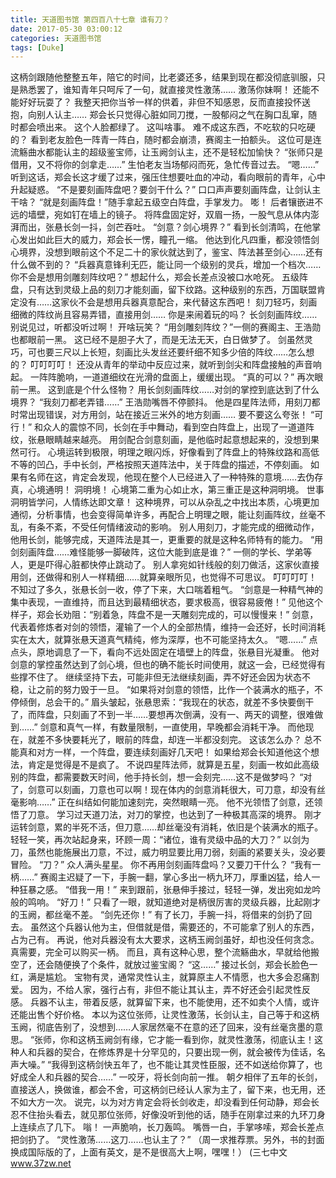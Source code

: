```yaml
---
title: 天道图书馆 第四百八十七章 谁有刀？
date: 2017-05-30 03:00:12
categories: 天道图书馆
tags: [Duke]
---
```


这柄剑跟随他整整五年，陪它的时间，比老婆还多，结果到现在都没彻底驯服，只是熟悉罢了，谁知青年只呵斥了一句，就直接灵性激荡……
激荡你妹啊！
还能不能好好玩耍了？
我整天把你当爷一样的供着，非但不知感恩，反而直接投怀送抱，向别人认主……
郑会长只觉得心脏如同刀搅，一股郁闷之气在胸口乱窜，随时都会喷出来。
这个人脸都绿了。
这叫啥事。
难不成这东西，不吃软的只吃硬的？
看到老友脸色一阵青一阵白，随时都会崩溃，赛阁主一拍额头。
这位可是连流觞曲水都能认主的超级鉴宝师，让玉阙剑认主，还不是轻松加愉快？
“张师只是借用，又不将你的剑拿走……”
生怕老友当场郁闷而死，急忙传音过去。
“嗯……”
听到这话，郑会长这才缓了过来，强压住想要吐血的冲动，看向眼前的青年，心中升起疑惑。
“不是要刻画阵盘吧？要剑干什么？”
口口声声要刻画阵盘，让剑认主干啥？
“就是刻画阵盘！”随手拿起五级空白阵盘，手掌发力。
嘭！
后者镶嵌进不远的墙壁，宛如钉在墙上的镜子。
将阵盘固定好，双眉一扬，一股气息从体内澎湃而出，张悬长剑一抖，剑芒吞吐。
“剑意？剑心境界？”
看到长剑清鸣，在他掌心发出如此巨大的威力，郑会长一愣，瞳孔一缩。
他达到化凡四重，都没领悟剑心境界，没想到眼前这个不足二十的家伙就达到了，鉴宝、阵法甚至剑心……还有什么做不到的？
“兵器真意锋利无匹，能让同一个级别的灵兵，增加一个档次……你不会是想用剑雕刻阵纹吧？”
想起什么，郑会长差点没被口水呛死。
五级阵盘，只有达到灵级上品的刻刀才能刻画，留下纹路。这种级别的东西，万国联盟肯定没有……这家伙不会是想用兵器真意配合，来代替这东西吧！
刻刀轻巧，刻画细微的阵纹尚且容易弄错，直接用剑……
你是来闹着玩的吗？
长剑刻画阵纹……别说见过，听都没听过啊！
开啥玩笑？
“用剑雕刻阵纹？”一侧的赛阁主、王浩勋也都眼前一黑。
这已经不是胆子大了，而是无法无天，白日做梦了。
剑虽然灵巧，可也要三尺以上长短，刻画比头发丝还要纤细不知多少倍的阵纹……怎么想的？
叮叮叮叮！
还没从青年的举动中反应过来，就听到剑尖和阵盘接触的声音响起。
一阵阵脆响，一道道细纹在光滑的盘面上，缓缓出现。
“真的可以？”
再次眼前一黑。
这到底是个什么怪物？
用长剑刻画阵纹……对剑的掌控到底达到了什么境界？
“我刻刀都老弄错……”
王浩勋嘴唇不停颤抖。
他是四星阵法师，用刻刀都时常出现错误，对方用剑，站在接近三米外的地方刻画……
要不要这么夸张！
“可行！”
和众人的震惊不同，长剑在手中舞动，看到空白阵盘上，出现了一道道阵纹，张悬眼睛越来越亮。
用剑配合剑意刻画，是他临时起意想起来的，没想到果然可行。
心境运转到极限，明理之眼闪烁，好像看到了阵盘上的特殊纹路和高低不等的凹凸，手中长剑，严格按照天道阵法中，关于阵盘的描述，不停刻画。
如果有名师在这，肯定会发现，他现在整个人已经进入了一种特殊的意境……去伪存真，心境通明！
洞明境！
心境第二重为心如止水，第三重正是这种洞明境。
世事洞明皆学问，人情练达即文章！
这种境界，可以从杂乱之中找出本质，心境更加通彻，分析事情，也会变得简单许多，再配合上明理之眼，能让刻画阵纹，丝毫不乱，有条不紊，不受任何情绪波动的影响。
别人用刻刀，才能完成的细微动作，他用长剑，能够完成，天道阵法是其一，更重要的就是这种名师特有的能力。
“用剑刻画阵盘……难怪能够一脚破阵，这位大能到底是谁？”
一侧的学长、学弟等人，更是吓得心脏都快停止跳动了。
别人拿宛如针线般的刻刀做活，这家伙直接用剑，还做得和别人一样精细……就算亲眼所见，也觉得不可思议。
叮叮叮叮！
不知过了多久，张悬长剑一收，停了下来，大口喘着粗气。
“剑意是一种精气神的集中表现，一直维持，而且达到最精细状态，要求极高，很容易疲倦！”
见他这个样子，郑会长劝阻：“别着急，阵盘不是一天雕刻完成的，可以慢慢来！”
剑意，代表着修炼者对剑的领悟，灌输了一个人的全部热情，维持一会还好，长时间消耗实在太大，就算张悬天道真气精纯，修为深厚，也不可能坚持太久。
“嗯……”
点点头，原地调息了一下，看向不远处固定在墙壁上的阵盘，张悬目光凝重。
他对剑意的掌控虽然达到了剑心境，但也的确不能长时间使用，就这一会，已经觉得有些撑不住了。
继续坚持下去，可能非但无法继续刻画，弄不好还会因为状态不稳，让之前的努力毁于一旦。
“如果将对剑意的领悟，比作一个装满水的瓶子，不停倾倒，总会干的。”
眉头皱起，张悬思索：“我现在的状态，就差不多快要倒干了，而阵盘，只刻画了不到一半……要想再次倒满，没有一、两天的调整，很难做到……”
剑意和真气一样，有数量限制，一直使用，早晚都会消耗干净。
而他现在，就差不多快要耗光了，眼前的阵盘，却连一半都没刻完。
这该怎么办？
总不能真和对方一样，一个阵盘，要连续刻画好几天吧！
如果给郑会长知道他这个想法，肯定是觉得是不是疯了。
不说四星阵法师，就算是五星，刻画一枚如此高级别的阵盘，都需要数天时间，他手持长剑，想一会刻完……这不是做梦吗？
“对了，剑意可以刻画，刀意也可以啊！现在体内的剑意消耗很大，可刀意，却没有丝毫影响……”
正在纠结如何能加速刻完，突然眼睛一亮。
他不光领悟了剑意，还领悟了刀意。
学习过天道刀法，对刀的掌控，也达到了一种极其高深的境界。
刚才运转剑意，累的半死不活，但刀意……却丝毫没有消耗，依旧是个装满水的瓶子。
轻轻一笑，再次站起身来，环顾一周：“诸位，谁有灵级中品的大刀？”
以剑为刀，虽然也能施展出刀意，不过，威力明显要比用刀弱，刻画的紧要关头，没必要冒险。
“刀？”
众人满头星星。
你不再用剑刻画阵盘吗？又要刀干什么？
“我有一柄……”
赛阁主迟疑了一下，手腕一翻，掌心多出一柄九环刀，厚重凶猛，给人一种狂暴之感。
“借我一用！”
来到跟前，张悬伸手接过，轻轻一弹，发出宛如龙吟般的鸣响。
“好刀！”
只看了一眼，就知道绝对是柄很厉害的灵级兵器，比起刚才的玉阙，都丝毫不差。
“剑先还你！”
有了长刀，手腕一抖，将借来的剑扔了回去。
虽然这个兵器认他为主，但借就是借，需要还的，不可能拿了别人的东西，占为己有。
再说，他对兵器没有太大要求，这柄玉阙剑虽好，却也没任何贪念。
真需要，完全可以购买一柄。
而且，真有这种心思，整个流觞曲水，早就给他搬空了，还会随便换了个条件，就放过鉴宝阁？
“这……”
接过长剑，郑会长脸色一红，满是尴尬。
宝物有灵，通常灵性认主，就算原主人不情愿，也大多会忍痛割爱。
因为，不给人家，强行占有，非但不能让其认主，弄不好还会引起灵性反感。
兵器不认主，带着反感，就算留下来，也不能使用，还不如卖个人情，或许还能出售个好价格。
本以为这位张师，让灵性激荡，长剑认主，自己等于和这柄玉阙，彻底告别了，没想到……人家居然毫不在意的还了回来，没有丝毫贪墨的意思。
“张师，你和这柄玉阙剑有缘，它才能一看到你，就灵性激荡，彻底认主！这种人和兵器的契合，在修炼界是十分罕见的，只要出现一例，就会被传为佳话，名声大噪。”
“我得到这柄剑快五年了，也不能让其灵性臣服，还不如送给你算了，也好成全人和兵器的契合……”
一咬牙，将长剑向前一推。
朝夕相伴了五年的长剑，直接送人，换做谁，都会不舍，可这柄剑已经认人家为主了，留下来，也无用，还不如大方一次。
说完，以为对方肯定会将长剑收走，却没看到任何动静，郑会长忍不住抬头看去，就见那位张师，好像没听到他的话，随手在刚拿过来的九环刀身上连续点了几下。
嗡！
一声脆响，长刀轰鸣。
嘴唇一白，手掌哆嗦，郑会长差点把剑扔了。
“灵性激荡……这刀……也认主了？”
（周一求推荐票。另外，书的封面换成国际版的了，上面有英文，是不是很高大上啊，嘿嘿！）
(三七中文 www.37zw.net